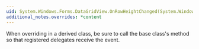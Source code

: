 ```yaml
---
uid: System.Windows.Forms.DataGridView.OnRowHeightChanged(System.Windows.Forms.DataGridViewRowEventArgs)
additional_notes.overrides: *content
---
```


<p>When overriding <xref href="System.Windows.Forms.DataGridView.OnRowHeightChanged(System.Windows.Forms.DataGridViewRowEventArgs)"></xref> in a derived class, be sure to call the base class's <xref href="System.Windows.Forms.DataGridView.OnRowHeightChanged(System.Windows.Forms.DataGridViewRowEventArgs)"></xref> method so that registered delegates receive the event.</p>


